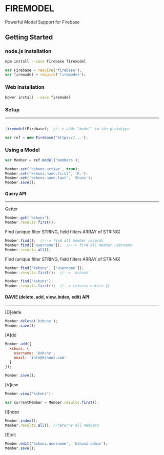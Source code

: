 # FIREMODEL
Powerful Model Support for Firebase

## Getting Started

### node.js Installation

````bash
npm install --save firebase firemodel
````
````js
var Firebase = require('firebase');
var firemodel = require('firemodel');
````


### Web Installation

````bash
bower install --save firemodel

````

### Setup

------------

````js

firemodel(Firebase);  //--> adds "model" to the prototype

var ref = new Firebase('https://...');

````






### Using a Model

````js
var Member = ref.model('members');

Member.set('kshunz.active', true);
Member.set('kshunz.name.first', 'K.');
Member.set('kshunz.name.last', 'Shunz');
Member.save();

````



#### Query API
-----------

Getter
````js
Member.get('kshunz');
Member.results.first();
````

Find (unique filter STRING, field filters ARRAY of STRING)
````js
Member.find();  //--> find all member records
Member.find(['username']);  //--> find all member username
Member.results.all();
````

Find (unique filter STRING, field filters ARRAY of STRING)
````js
Member.find('kshunz', ['username']);
Member.results.first();  //--> 'kshunz'
````
````js
Member.find('kshunz');
Member.results.first();  //--> returns entire {}
````


#### DAVIE (delete, add, view, index, edit) API
---------

[D]elete
````js
Member.delete('kshunz');
Member.save();
````

[A]dd
````js
Member.add({
  kshunz: {
    username: 'kshunz',
    email: 'info@kshunz.com'
  }
});

Member.save();
````

[V]iew
````js
Member.view('kshunz');

var currentMember = Member.results.first();
````

[I]ndex
````js
Member.index();
Member.results.all(); //returns all members
````


[E]dit
````js
Member.edit('kshunz.username', 'kshunz-admin');
Member.save();
````
